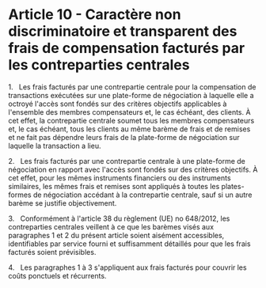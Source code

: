 # Article 10 - Caractère non discriminatoire et transparent des frais de compensation facturés par les contreparties centrales


1.   Les frais facturés par une contrepartie centrale pour la compensation de transactions exécutées sur une plate-forme de négociation à laquelle elle a octroyé l'accès sont fondés sur des critères objectifs applicables à l'ensemble des membres compensateurs et, le cas échéant, des clients. À cet effet, la contrepartie centrale soumet tous les membres compensateurs et, le cas échéant, tous les clients au même barème de frais et de remises et ne fait pas dépendre leurs frais de la plate-forme de négociation sur laquelle la transaction a lieu.

2.   Les frais facturés par une contrepartie centrale à une plate-forme de négociation en rapport avec l'accès sont fondés sur des critères objectifs. À cet effet, pour les mêmes instruments financiers ou des instruments similaires, les mêmes frais et remises sont appliqués à toutes les plates-formes de négociation accédant à la contrepartie centrale, sauf si un autre barème se justifie objectivement.

3.   Conformément à l'article 38 du règlement (UE) no 648/2012, les contreparties centrales veillent à ce que les barèmes visés aux paragraphes 1 et 2 du présent article soient aisément accessibles, identifiables par service fourni et suffisamment détaillés pour que les frais facturés soient prévisibles.

4.   Les paragraphes 1 à 3 s'appliquent aux frais facturés pour couvrir les coûts ponctuels et récurrents.
